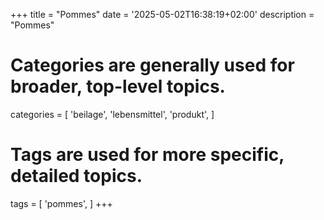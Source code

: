 +++
title = "Pommes"
date = '2025-05-02T16:38:19+02:00'
description = "Pommes"
# Categories are generally used for broader, top-level topics.
categories = [
 'beilage',
 'lebensmittel',
 'produkt',
]
# Tags are used for more specific, detailed topics.
tags = [
 'pommes',
]
+++
